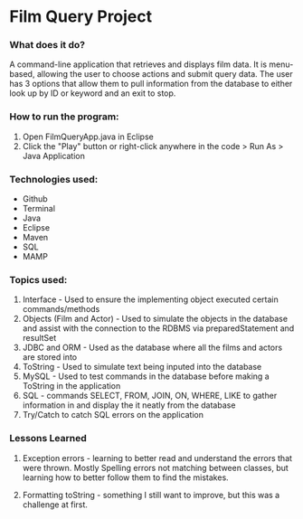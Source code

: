 # Film Query Project

### What does it do?
A command-line application that retrieves and displays film data. It is menu-based, allowing the user to choose actions and submit query data. 
The user has 3 options that allow them to pull information from the database to either look up by ID or keyword and an exit to stop.

### How to run the program:
1. Open FilmQueryApp.java in Eclipse
2. Click the "Play" button or right-click anywhere in the code > Run As > Java Application

### Technologies used:
* Github
* Terminal
* Java
* Eclipse
* Maven
* SQL
* MAMP

### Topics used:
1. Interface - Used to ensure the implementing object executed certain commands/methods
2. Objects (Film and Actor) - Used to simulate the objects in the database and assist with the connection to the RDBMS via preparedStatement and resultSet
3. JDBC and ORM - Used as the database where all the films and actors are stored into
4. ToString - Used to simulate text being inputed into the database
5. MySQL - Used to test commands in the database before making a ToString in the application
6. SQL - commands SELECT, FROM, JOIN, ON, WHERE, LIKE to gather information in and display the it neatly from the database
7. Try/Catch to catch SQL errors on the application

### Lessons Learned
1. Exception errors - learning to better read and understand the errors that were thrown. Mostly Spelling errors not matching between classes, but learning how to better follow them to find the mistakes.

2. Formatting toString - something I still want to improve, but this was a challenge at first.
